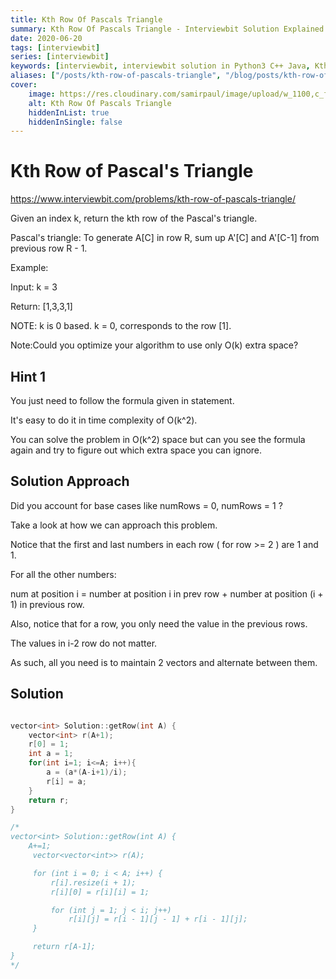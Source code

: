 ```yaml
---
title: Kth Row Of Pascals Triangle
summary: Kth Row Of Pascals Triangle - Interviewbit Solution Explained
date: 2020-06-20
tags: [interviewbit]
series: [interviewbit]
keywords: [interviewbit, interviewbit solution in Python3 C++ Java, Kth Row Of Pascals Triangle solution]
aliases: ["/posts/kth-row-of-pascals-triangle", "/blog/posts/kth-row-of-pascals-triangle", "/kth-row-of-pascals-triangle"]
cover:
    image: https://res.cloudinary.com/samirpaul/image/upload/w_1100,c_fit,co_rgb:FFFFFF,l_text:Arial_70_bold:Kth Row Of Pascals Triangle - Solution Explained/problem-solving.webp
    alt: Kth Row Of Pascals Triangle
    hiddenInList: true
    hiddenInSingle: false
---
```


# Kth Row of Pascal's Triangle

https://www.interviewbit.com/problems/kth-row-of-pascals-triangle/

Given an index k, return the kth row of the Pascal's triangle.

Pascal's triangle: To generate A[C] in row R, sum up A'[C] and A'[C-1] from previous row R - 1.

Example:

Input: k = 3

Return: [1,3,3,1]

NOTE: k is 0 based. k = 0, corresponds to the row [1]. 

Note:Could you optimize your algorithm to use only O(k) extra space?

## Hint 1

You just need to follow the formula given in statement.

It's easy to do it in time complexity of O(k^2).

You can solve the problem in O(k^2) space but can you see the formula again and try to figure out which extra space you can ignore.

## Solution Approach

Did you account for base cases like numRows = 0, numRows = 1 ?

Take a look at how we can approach this problem.

Notice that the first and last numbers in each row ( for row >= 2 ) are 1 and 1.

For all the other numbers:

num at position i = number at position i in prev row + number at position (i + 1) in previous row.

Also, notice that for a row, you only need the value in the previous rows.

The values in i-2 row do not matter.

As such, all you need is to maintain 2 vectors and alternate between them.


## Solution

```cpp

vector<int> Solution::getRow(int A) {
    vector<int> r(A+1);
    r[0] = 1;
    int a = 1;
    for(int i=1; i<=A; i++){
        a = (a*(A-i+1)/i);
        r[i] = a;
    }
    return r;
}

/*
vector<int> Solution::getRow(int A) {
    A+=1;
     vector<vector<int>> r(A);

     for (int i = 0; i < A; i++) {
         r[i].resize(i + 1);
         r[i][0] = r[i][i] = 1;

         for (int j = 1; j < i; j++)
             r[i][j] = r[i - 1][j - 1] + r[i - 1][j];
     }

     return r[A-1];
}
*/
```
